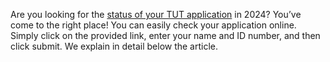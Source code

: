 Are you looking for the [status of your TUT application](https://tutstatuscheck.co.za/) in 2024? You’ve come to the right place! You can easily check your application online. Simply click on the provided link, enter your name and ID number, and then click submit. We explain in detail below the article.
